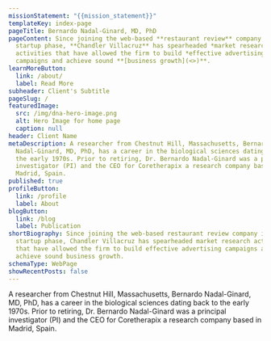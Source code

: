 ```yaml
---
missionStatement: "{{mission_statement}}"
templateKey: index-page
pageTitle: Bernardo Nadal-Ginard, MD, PhD
pageContent: Since joining the web-based **restaurant review** company in its
  startup phase, **Chandler Villacruz** has spearheaded *market research*
  activities that have allowed the firm to build *effective advertising*
  campaigns and achieve sound **[business growth](<>)**.
learnMoreButton:
  link: /about/
  label: Read More
subheader: Client's Subtitle
pageSlug: /
featuredImage:
  src: /img/dna-hero-image.png
  alt: Hero Image for home page
  caption: null
header: Client Name
metaDescription: A researcher from Chestnut Hill, Massachusetts, Bernardo
  Nadal-Ginard, MD, PhD, has a career in the biological sciences dating back to
  the early 1970s. Prior to retiring, Dr. Bernardo Nadal-Ginard was a principal
  investigator (PI) and the CEO for Coretherapix a research company based in
  Madrid, Spain.
published: true
profileButton:
  link: /profile
  label: About
blogButton:
  link: /blog
  label: Publication
shortBiography: Since joining the web-based restaurant review company in its
  startup phase, Chandler Villacruz has spearheaded market research activities
  that have allowed the firm to build effective advertising campaigns and
  achieve sound business growth.
schemaType: WebPage
showRecentPosts: false
---
```

A researcher from Chestnut Hill, Massachusetts, Bernardo Nadal-Ginard, MD, PhD, has a career in the biological sciences dating back to the early 1970s. Prior to retiring, Dr. Bernardo Nadal-Ginard was a principal investigator (PI) and the CEO for Coretherapix a research company based in Madrid, Spain.